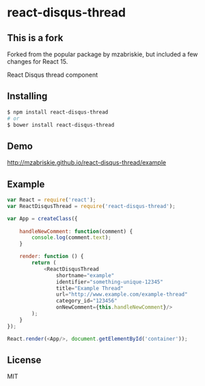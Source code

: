 # react-disqus-thread

## This is a fork
Forked from the popular package by mzabriskie, but included a few changes for React 15.

React Disqus thread component

## Installing

```bash
$ npm install react-disqus-thread
# or
$ bower install react-disqus-thread
```

## Demo

http://mzabriskie.github.io/react-disqus-thread/example

## Example

```js
var React = require('react');
var ReactDisqusThread = require('react-disqus-thread');

var App = createClass({
	
	handleNewComment: function(comment) {
		console.log(comment.text);
	}

	render: function () {
		return (
			<ReactDisqusThread
				shortname="example"
				identifier="something-unique-12345"
				title="Example Thread"
				url="http://www.example.com/example-thread"
				category_id="123456"
				onNewComment={this.handleNewComment}/>
		);
	}
});

React.render(<App/>, document.getElementById('container'));
```

## License

MIT
